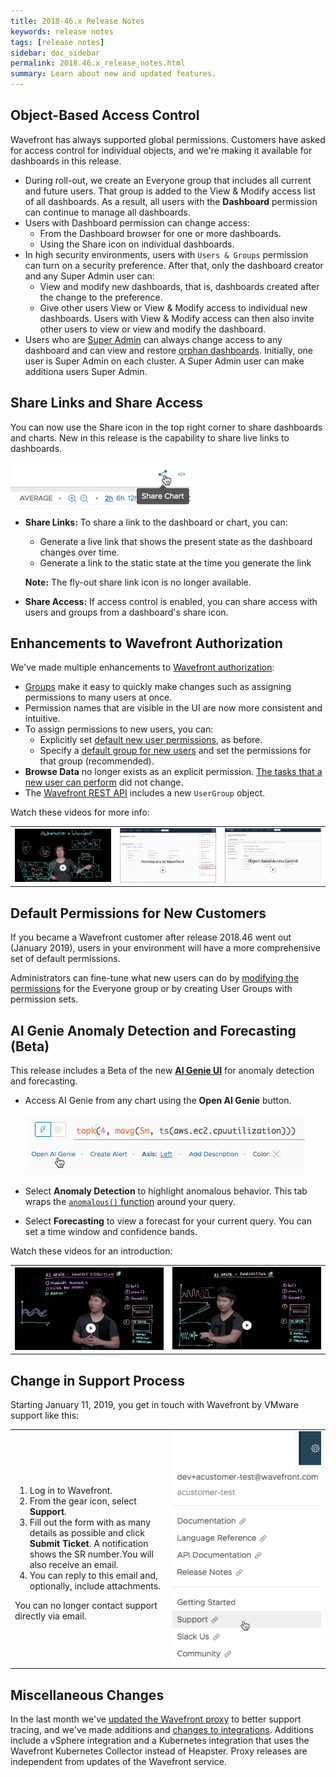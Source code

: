 ```yaml
---
title: 2018-46.x Release Notes
keywords: release notes
tags: [release notes]
sidebar: doc_sidebar
permalink: 2018.46.x_release_notes.html
summary: Learn about new and updated features.
---
```



## Object-Based Access Control

Wavefront has always supported global permissions. Customers have asked for access control for individual objects, and we're making it available for dashboards in this release.
* During roll-out, we create an Everyone group that includes all current and future users. That group is added to the View & Modify access list of all dashboards. As a result, all users with the **Dashboard**  permission can continue to manage all dashboards.
* Users with Dashboard permission can change access:
  - From the Dashboard browser for one or more dashboards.
  - Using the Share icon on individual dashboards.
* In high security environments, users with `Users & Groups` permission can turn on a security preference. After that, only the dashboard creator and any Super Admin user can:
  - View and modify new dashboards, that is, dashboards created after the change to the preference.
  - Give other users View or View & Modify access to individual new dashboards.
  Users with View & Modify access can then also invite other users to view or view and modify the dashboard.
* Users who are [Super Admin](users_groups.html#who-is-super-admin) can always change access to any dashboard and can view and restore [orphan dashboards](access.html#making-orphan-dashboards-visible). Initially, one user is Super Admin on each cluster. A Super Admin user can make additiona users Super Admin.

## Share Links and Share Access

You can now use the Share icon in the top right corner to share dashboards and charts. New in this release is the capability to share live links to dashboards.

  ![share icon](images/share_icon.png)

* **Share Links:** To share a link to the dashboard or chart, you can:
  - Generate a live link that shows the present state as the dashboard changes over time.
  - Generate a link to the static state at the time you generate the link

  **Note:** The fly-out share link icon is no longer available.
* **Share Access:** If access control is enabled, you can share access with users and groups from a dashboard's share icon.


## Enhancements to Wavefront Authorization

We've made multiple enhancements to [Wavefront authorization](authorization.html):
* [Groups](users_groups.html) make it easy to quickly make changes such as assigning permissions to many users at once.
* Permission names that are visible in the UI are now more consistent and intuitive.
* To assign permissions to new users, you can:
  - Explicitly set [default new user permissions](users_groups.html#setting-default-permissions-for-new-users), as before.
  - Specify a [default group for new users](users_groups.html#setting-the-default-group-for-new-users) and set the permissions for that group (recommended).
* **Browse Data** no longer exists as an explicit permission. [The tasks that a new user can perform](users_groups.html#what-can-a-new-user-do) did not change.
* The [Wavefront REST API](wavefront_api.html) includes a new `UserGroup` object.

Watch these videos for more info:
<table style="width: 100%;">
<tbody>
<tr><td width="33%"><a href=" https://youtu.be/-HFb1AJINrY" target="_blank"><img src="images/v_authorization.png"  alt="Authorization in Wavefront"/></a></td>
<td width="33%"><a href="https://youtu.be/kQ-w-DyjW5M" target="_blank"><img src="/images/v_permissions_2019.png"  alt="Permissions for Users and Groups"/></a></td>
<td width="33%"><a href="https://youtu.be/45E4pkann0E" target="_blank"><img src="images/v_access.png" alt="Wavefront access control"/></a></td></tr>
</tbody>
</table>


## Default Permissions for New Customers

If you became a Wavefront customer after release 2018.46 went out (January 2019), users in your environment will have a more comprehensive set of default permissions.

Administrators can fine-tune what new users can do by [modifying the permissions](permissions.html#granting-and-revoking-permissions-for-groups) for the Everyone group or by creating User Groups with permission sets.

## AI Genie Anomaly Detection and Forecasting (Beta)

This release includes a Beta of the new **[AI Genie UI](ai_genie.html)** for anomaly detection and forecasting.
* Access AI Genie from any chart using the **Open AI Genie** button.

  ![open genie](images/open_ai_genie.png)
* Select **Anomaly Detection** to highlight anomalous behavior. This tab wraps the [`anomalous()` function](ts_anomalous.html) around your query.
* Select **Forecasting** to view a forecast for your current query. You can set a time window and confidence bands.

Watch these videos for an introduction:
<table style="width: 100%;">
<tbody>
<tr>
<td width="50%"><a href="https://youtu.be/XiSkNETTfCI" target="_blank"><img src="/images/v_anomaly_detection.png" alt="ai genie anomaly detection"/></a></td>
<td width="50%"><a href="https://youtu.be/ypyyg0CElE4" target="_blank"><img src="/images/v_anomaly_forecasting.png"  alt="ai genie forecasting"/></a></td>
</tr>
</tbody>
</table>

## Change in Support Process

Starting January 11, 2019, you get in touch with Wavefront by VMware support like this:

<table style="width: 100%;">
<tbody>
<tr>
<td width="50%">
<ol>
<li>Log in to Wavefront.</li>
<li>From the gear icon, select <strong>Support</strong>.</li>
<li>Fill out the form with as many details as possible and click <strong>Submit Ticket</strong>. A notification shows the SR number.You will also receive an email.</li>
<li>You can reply to this email and, optionally, include attachments.</li>
</ol>
You can no longer contact support directly via email.</td>
<td width="50%"><img src="/images/get_support.png" alt="Customer support"/></td>
</tr>

</tbody>
</table>


## Miscellaneous Changes

In the last month we've [updated the Wavefront proxy](proxies_versions.html) to better support tracing, and we've made additions and [changes to integrations](proxies_versions.html). Additions include a vSphere integration and a Kubernetes integration that uses the Wavefront Kubernetes Collector instead of Heapster. Proxy releases are independent from updates of the Wavefront service.
